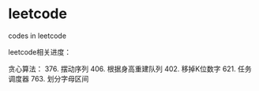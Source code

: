 # leetcode
codes in leetcode

leetcode相关进度：

贪心算法：
376. 摆动序列
406. 根据身高重建队列
402. 移掉K位数字
621. 任务调度器
763. 划分字母区间
